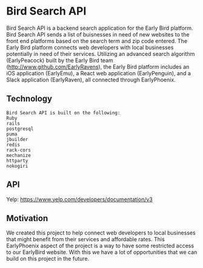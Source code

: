 Bird Search API
===

Bird Search API is a backend search application for the Early Bird platform.  Bird Search API sends a list of buisnesses in need of new websites to the front end  platforms based on the search term and zip code entered. The Early Bird platform connects web developers with local businesses potentially in need of their services. Utilizing an advanced search algorithm (EarlyPeacock) built by the Early Bird team (http://www.github.com/EarlyRavens), the Early Bird platform includes an iOS application (EarlyEmu), a React web application (EarlyPenguin), and a Slack application (EarlyRaven), all connected through EarlyPhoenix.


## Technology

```
Bird Search API is built on the following:
Ruby
rails
postgresql
puma
jbuilder
redis
rack-cors
mechanize
httparty
nokogiri
```

## API

Yelp: https://www.yelp.com/developers/documentation/v3

## Motivation

We created this project to help connect web developers to local businesses that might benefit from their services and affordable rates.  This EarlyPhoenix aspect of the project is a way to have some restricted access to our EarlyBird website.  With this we have a lot of opportunities that we can build on this project in the future.


